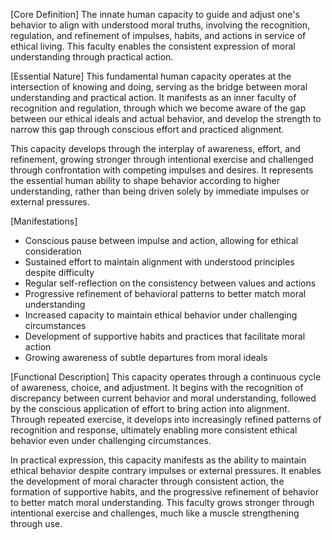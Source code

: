 [Core Definition]
The innate human capacity to guide and adjust one's behavior to align with understood moral truths, involving the recognition, regulation, and refinement of impulses, habits, and actions in service of ethical living. This faculty enables the consistent expression of moral understanding through practical action.

[Essential Nature]
This fundamental human capacity operates at the intersection of knowing and doing, serving as the bridge between moral understanding and practical action. It manifests as an inner faculty of recognition and regulation, through which we become aware of the gap between our ethical ideals and actual behavior, and develop the strength to narrow this gap through conscious effort and practiced alignment.

This capacity develops through the interplay of awareness, effort, and refinement, growing stronger through intentional exercise and challenged through confrontation with competing impulses and desires. It represents the essential human ability to shape behavior according to higher understanding, rather than being driven solely by immediate impulses or external pressures.

[Manifestations]
- Conscious pause between impulse and action, allowing for ethical consideration
- Sustained effort to maintain alignment with understood principles despite difficulty
- Regular self-reflection on the consistency between values and actions
- Progressive refinement of behavioral patterns to better match moral understanding
- Increased capacity to maintain ethical behavior under challenging circumstances
- Development of supportive habits and practices that facilitate moral action
- Growing awareness of subtle departures from moral ideals

[Functional Description]
This capacity operates through a continuous cycle of awareness, choice, and adjustment. It begins with the recognition of discrepancy between current behavior and moral understanding, followed by the conscious application of effort to bring action into alignment. Through repeated exercise, it develops into increasingly refined patterns of recognition and response, ultimately enabling more consistent ethical behavior even under challenging circumstances.

In practical expression, this capacity manifests as the ability to maintain ethical behavior despite contrary impulses or external pressures. It enables the development of moral character through consistent action, the formation of supportive habits, and the progressive refinement of behavior to better match moral understanding. This faculty grows stronger through intentional exercise and challenges, much like a muscle strengthening through use.
